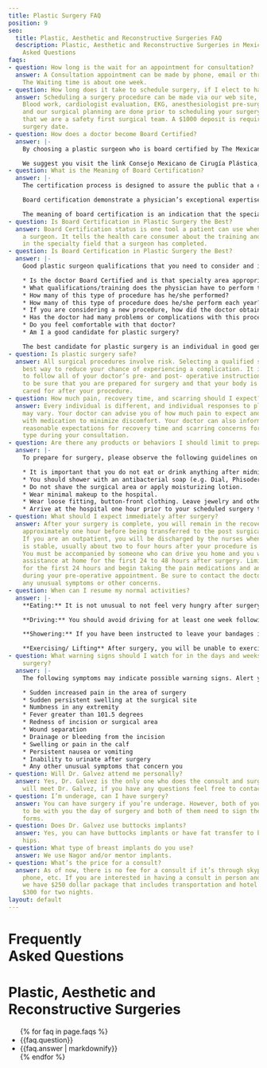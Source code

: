 ```yaml
---
title: Plastic Surgery FAQ
position: 9
seo:
  title: Plastic, Aesthetic and Reconstructive Surgeries FAQ
  description: Plastic, Aesthetic and Reconstructive Surgeries in Mexico Frequently
    Asked Questions
faqs:
- question: How long is the wait for an appointment for consultation?
  answer: A Consultation appointment can be made by phone, email or thru our web site.
    The Waiting time is about one week.
- question: How long does it take to schedule surgery, if I elect to have a procedure?
  answer: Scheduling a surgery procedure can be made via our web site, email or phone.
    Blood work, cardiologist evaluation, EKG, anesthesiologist pre-surgical evaluation
    and our surgical planning are done prior to scheduling your surgery. Remember
    that we are a safety first surgical team. A $1000 deposit is required to schedule
    surgery date.
- question: How does a doctor become Board Certified?
  answer: |-
    By choosing a plastic surgeon who is board certified by The Mexican Board of Plastic, Aesthetic and Reconstructive Surgery, you can be assured that the doctor has graduated from an accredited medical school and has completed at least five years of additional training as a resident surgeon in a program accredited by the Accreditation Council for Medical Education. This includes a minimum of five years of residency training in all areas of surgery, including at least two years devoted entirely to plastic surgery. Certification is a voluntary process a surgeon seeks after this training. To become certified, the doctor then must pass comprehensive written and oral exams.

    We suggest you visit the link Consejo Mexicano de Cirugía Plástica, Estética y Reconstructiva, A.C. and click on “Especialistas Certificados” to check whether a doctor is board certified by Mexican Board of Plastic, Aesthetic and Reconstructive Surgery.
- question: What is the Meaning of Board Certification?
  answer: |-
    The certification process is designed to assure the public that a certified medical specialist has successfully completed an approved educational program and an evaluation, including an examination process designed to assess the knowledge, experience and skills requisite to the provision of high quality patient care in that specialty.

    Board certification demonstrate a physician’s exceptional expertise in a particular specialty and/or sub specialty of medical practice. Board certification signals a physician’s commitment and expertise in consistently achieving superior clinical outcomes in a responsive, patient-focused setting. Board certification measures of a physician’s knowledge, experience and skills to provide quality healthcare within a given specialty.

    The meaning of board certification is an indication that the specialist has completed an approved medical education program and an evaluation, including an examination designed to assess the knowledge, experience and skills necessary to provide high quality care in that specialty at the time the certificate is awarded.
- question: Is Board Certification in Plastic Surgery the Best?
  answer: Board Certification status is one tool a patient can use when deciding on
    a surgeon. It tells the health care consumer about the training and examinations
    in the specialty field that a surgeon has completed.
- question: Is Board Certification in Plastic Surgery the Best?
  answer: |-
    Good plastic surgeon qualifications that you need to consider and important information that should be available to you:

    * Is the doctor Board Certified and is that specialty area appropriate to the procedure you are considering?
    * What qualifications/training does the physician have to perform the procedure in question?
    * How many of this type of procedure has he/she performed?
    * How many of this type of procedure does he/she perform each year?
    * If you are considering a new procedure, how did the doctor obtain training for this?
    * Has the doctor had many problems or complications with this procedure?
    * Do you feel comfortable with that doctor?
    * Am I a good candidate for plastic surgery?

    The best candidate for plastic surgery is an individual in good general health who has reasonable expectations about his or her appearance. During your initial consultation, it is extremely important to be honest while discussing your goals and concerns so the surgeon can make an informed, realistic assessment about your candidacy for plastic surgery.
- question: Is plastic surgery safe?
  answer: All surgical procedures involve risk. Selecting a qualified surgeon is the
    best way to reduce your chance of experiencing a complication. It is also important
    to follow all of your doctor’s pre- and post- operative instructions carefully
    to be sure that you are prepared for surgery and that your body is appropriately
    cared for after your procedure.
- question: How much pain, recovery time, and scarring should I expect?
  answer: Every individual is different, and individual responses to plastic surgery
    may vary. Your doctor can advise you of how much pain to expect and provide you
    with medication to minimize discomfort. Your doctor can also inform you about
    reasonable expectations for recovery time and scarring concerns for your procedure
    type during your consultation.
- question: Are there any products or behaviors I should limit to prepare for surgery?
  answer: |-
    To prepare for surgery, please observe the following guidelines on both the day before and day of your surgery:

    * It is important that you do not eat or drink anything after midnight on the day prior to surgery.
    * You should shower with an antibacterial soap (e.g. Dial, Phisoderm), the day before surgery as well as the day of surgery, but avoid scrubbing areas that have been marked for your procedure.
    * Do not shave the surgical area or apply moisturizing lotion.
    * Wear minimal makeup to the hospital.
    * Wear loose fitting, button-front clothing. Leave jewelry and other valuables at home.
    * Arrive at the hospital one hour prior to your scheduled surgery time.
- question: What should I expect immediately after surgery?
  answer: After your surgery is complete, you will remain in the recovery room for
    approximately one hour before being transferred to the post surgical care area.
    If you are an outpatient, you will be discharged by the nurses when your condition
    is stable, usually about two to four hours after your procedure is completed.
    You must be accompanied by someone who can drive you home and you will also need
    assistance at home for the first 24 to 48 hours after surgery. Limit you activities
    for the first 24 hours and begin taking the pain medications and antibiotics prescribed
    during your pre-operative appointment. Be sure to contact the doctor if you have
    any unusual symptoms or other concerns.
- question: When can I resume my normal activities?
  answer: |-
    **Eating:** It is not unusual to not feel very hungry after surgery, but it is best to take your medications with something in your stomach. Small amounts of clear, non-carbonated liquids and bland foods may be tolerated better after anesthesia. You may continue to adjust your diet after surgery as you feel comfortable.

    **Driving:** You should avoid driving for at least one week following your procedure and you should never drive while taking pain medication or if pain limits your ability to move quickly. You will need someone to drive you on the day of surgery as well as the day of your first follow-up appointment.

    **Showering:** If you have been instructed to leave your bandages in place you may only sponge bathe until your doctor removes the dressings. Do not take a bath if you have drains in place, and use only luke warm water for your first few showers after surgery. Make sure someone else is nearby to assist you if you feel lightheaded, and face away from the shower and allow the water to run over your shoulders. Your doctor can inform you when it is appropriate to resume showering normally.

    **Exercising/ Lifting** After surgery, you will be unable to exercise or perform heavy lifting for four to six weeks. You should restrict your activity to avoid prolonged swelling that can stretch the skin and avoid lifting objects over your head. Also, changes in blood pressure associated with exercise or strenuous activity can cause bleeding problems.
- question: What warning signs should I watch for in the days and weeks following
    surgery?
  answer: |-
    The following symptoms may indicate possible warning signs. Alert your doctor immediately if you develop any of the following:

    * Sudden increased pain in the area of surgery
    * Sudden persistent swelling at the surgical site
    * Numbness in any extremity
    * Fever greater than 101.5 degrees
    * Redness of incision or surgical area
    * Wound separation
    * Drainage or bleeding from the incision
    * Swelling or pain in the calf
    * Persistent nausea or vomiting
    * Inability to urinate after surgery
    * Any other unusual symptoms that concern you
- question: Will Dr. Galvez attend me personally?
  answer: Yes, Dr. Galvez is the only one who does the consult and surgeries. You
    will meet Dr. Galvez, if you have any questions feel free to contact us.
- question: I’m underage, can I have surgery?
  answer: You can have surgery if you’re underage. However, both of your parents have
    to be with you the day of surgery and both of them need to sign the consentment
    forms.
- question: Does Dr. Galvez use buttocks implants?
  answer: Yes, you can have buttocks implants or have fat transfer to buttocks and
    hips.
- question: What type of breast implants do you use?
  answer: We use Nagor and/or mentor implants.
- question: What’s the price for a consult?
  answer: As of now, there is no fee for a consult if it’s through skype, facetime,
    phone, etc. If you are interested in having a consult in person and you live faraway,
    we have $250 dollar package that includes transportation and hotel for one day,
    $300 for two nights.
layout: default
---
```


<div class='wrap'>
  <div class='section u-py6'>
    <div class='section-row'>
      <div class='section-chunk u-size5of13 u-px4 u-pr2 u-mAuto u-sm-size10of12 u-sm-alignCenter u-sm-clear'>
        <h1 class='u-mt1'>
          <strong>
            Frequently<br/>
            Asked Questions
          </strong>
        </h1>
        <h1 class='u-textPrimary'>
          Plastic, Aesthetic
          and Reconstructive
          Surgeries
        </h1>
      </div>
      <div class='section-chunk u-size8of13 u-px4 u-sm-sizeFull u-sm-mt3'>
        <div class='article u-pb3'>
          <ul>
            {% for faq in page.faqs %}
              <li class='unorderedList-item'>
                <a class='u-textBase js-achordeon'>
                  {{faq.question}}
                </a>
              </li>
              <li class='bulletList-item {%if forloop.index > 3 %}u-hidden{% endif %}'>
                {{faq.answer | markdownify}}
              </li>
            {% endfor %}
          </ul>
        </div>
      </div>
    </div>
  </div>
</div>
